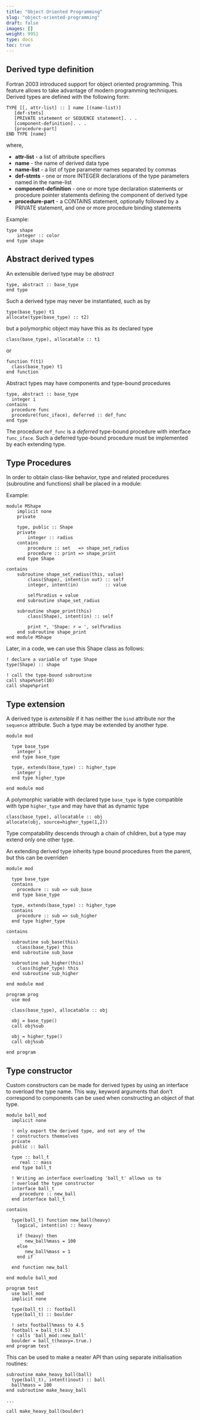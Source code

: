 ```yaml
---
title: "Object Oriented Programming"
slug: "object-oriented-programming"
draft: false
images: []
weight: 9951
type: docs
toc: true
---
```


## Derived type definition
Fortran 2003 introduced support for object oriented programming. This feature allows to take advantage of modern programming techniques. Derived types are defined with the following form:

    TYPE [[, attr-list] :: ] name [(name-list)]
       [def-stmts]
       [PRIVATE statement or SEQUENCE statement]. . .
       [component-definition]. . .
       [procedure-part]
    END TYPE [name]

where,

 - **attr-list** - a list of attribute specifiers
 - **name** - the name of derived data type
 - **name-list** - a list of type parameter names separated by commas
 - **def-stmts** -  one or more INTEGER declarations of the type parameters named in the name-list
 - **component-definition** - one or more type declaration statements or procedure pointer statements defining the component of derived type
 - **procedure-part** - a CONTAINS statement, optionally followed by a PRIVATE statement, and one or more procedure binding statements

Example:

    type shape
        integer :: color
    end type shape

## Abstract derived types
An extensible derived type may be _abstract_

    type, abstract :: base_type
    end type

Such a derived type may never be instantiated, such as by

    type(base_type) t1
    allocate(type(base_type) :: t2)

but a polymorphic object may have this as its declared type

    class(base_type), allocatable :: t1

or

    function f(t1)
      class(base_type) t1
    end function

Abstract types may have components and type-bound procedures

    type, abstract :: base_type
      integer i
    contains
      procedure func
      procedure(func_iface), deferred :: def_func
    end type

The procedure `def_func` is a _deferred_ type-bound procedure with interface `func_iface`.  Such a deferred type-bound procedure must be implemented by each extending type. 

## Type Procedures
In order to obtain class-like behavior, type and related procedures (subroutine and functions) shall be placed in a module:

Example:

    module MShape
        implicit none
        private
    
        type, public :: Shape
        private
            integer :: radius
        contains
            procedure :: set   => shape_set_radius
            procedure :: print => shape_print
        end type Shape
    
    contains
        subroutine shape_set_radius(this, value)
            class(Shape), intent(in out) :: self
            integer, intent(in)          :: value
    
            self%radius = value
        end subroutine shape_set_radius

        subroutine shape_print(this)
            class(Shape), intent(in) :: self
    
            print *, 'Shape: r = ', self%radius
        end subroutine shape_print
    end module MShape

Later, in a code, we can use this Shape class as follows:

    ! declare a variable of type Shape
    type(Shape) :: shape
    
    ! call the type-bound subroutine
    call shape%set(10)
    call shape%print 

         

## Type extension
A derived type is _extensible_ if it has neither the `bind` attribute nor the `sequence` attribute.  Such a type may be extended by another type.

    module mod

      type base_type
        integer i
      end type base_type

      type, extends(base_type) :: higher_type
        integer j
      end type higher_type

    end module mod

A polymorphic variable with declared type `base_type` is type compatible with type `higher_type` and may have that as dynamic type

    class(base_type), allocatable :: obj
    allocate(obj, source=higher_type(1,2))

Type compatability descends through a chain of children, but a type may extend only one other type.

An extending derived type inherits type bound procedures from the parent, but this can be overriden

    module mod

      type base_type
      contains
        procedure :: sub => sub_base
      end type base_type

      type, extends(base_type) :: higher_type
      contains
        procedure :: sub => sub_higher
      end type higher_type

    contains

      subroutine sub_base(this)
        class(base_type) this
      end subroutine sub_base

      subroutine sub_higher(this)
        class(higher_type) this
      end subroutine sub_higher

    end module mod

    program prog
      use mod

      class(base_type), allocatable :: obj

      obj = base_type()
      call obj%sub

      obj = higher_type()
      call obj%sub

    end program

## Type constructor
Custom constructors can be made for derived types by using an interface to overload the type name. This way, keyword arguments that don't correspond to components can be used when constructing an object of that type.
    
    module ball_mod
      implicit none
    
      ! only export the derived type, and not any of the
      ! constructors themselves
      private
      public :: ball
    
      type :: ball_t
         real :: mass
      end type ball_t
    
      ! Writing an interface overloading 'ball_t' allows us to
      ! overload the type constructor
      interface ball_t
         procedure :: new_ball
      end interface ball_t
    
    contains
    
      type(ball_t) function new_ball(heavy)
        logical, intent(in) :: heavy
    
        if (heavy) then
           new_ball%mass = 100
        else
           new_ball%mass = 1
        end if
        
      end function new_ball
      
    end module ball_mod
    
    program test
      use ball_mod
      implicit none
    
      type(ball_t) :: football
      type(ball_t) :: boulder
      
      ! sets football%mass to 4.5
      football = ball_t(4.5)
      ! calls 'ball_mod::new_ball'
      boulder = ball_t(heavy=.true.)
    end program test

This can be used to make a neater API than using separate initialisation routines:

    subroutine make_heavy_ball(ball)
      type(ball_t), intent(inout) :: ball
      ball%mass = 100
    end subroutine make_heavy_ball

    ...

    call make_heavy_ball(boulder)

